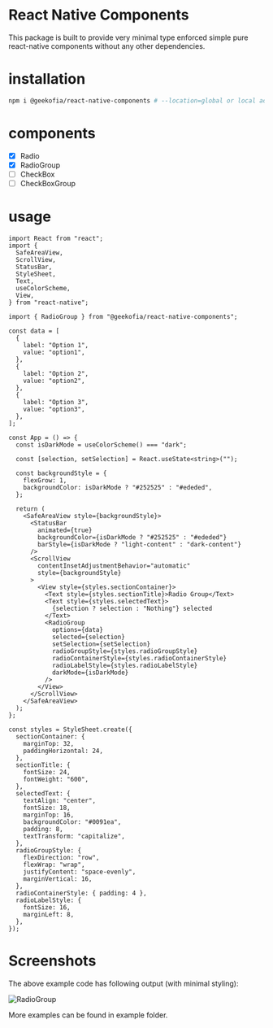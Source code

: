 <!--
Author: chankruze (chankruze@gmail.com)
Created: Fri Jun 17 2022 10:50:51 GMT+0530 (India Standard Time)

Copyright (c) geekofia 2022 and beyond
-->

# React Native Components

This package is built to provide very minimal type enforced simple pure react-native components without any other dependencies.

# installation

```bash
npm i @geekofia/react-native-components # --location=global or local accordingly
```

# components

- [x] Radio
- [x] RadioGroup
- [ ] CheckBox
- [ ] CheckBoxGroup

# usage

```tsx
import React from "react";
import {
  SafeAreaView,
  ScrollView,
  StatusBar,
  StyleSheet,
  Text,
  useColorScheme,
  View,
} from "react-native";

import { RadioGroup } from "@geekofia/react-native-components";

const data = [
  {
    label: "Option 1",
    value: "option1",
  },
  {
    label: "Option 2",
    value: "option2",
  },
  {
    label: "Option 3",
    value: "option3",
  },
];

const App = () => {
  const isDarkMode = useColorScheme() === "dark";

  const [selection, setSelection] = React.useState<string>("");

  const backgroundStyle = {
    flexGrow: 1,
    backgroundColor: isDarkMode ? "#252525" : "#ededed",
  };

  return (
    <SafeAreaView style={backgroundStyle}>
      <StatusBar
        animated={true}
        backgroundColor={isDarkMode ? "#252525" : "#ededed"}
        barStyle={isDarkMode ? "light-content" : "dark-content"}
      />
      <ScrollView
        contentInsetAdjustmentBehavior="automatic"
        style={backgroundStyle}
      >
        <View style={styles.sectionContainer}>
          <Text style={styles.sectionTitle}>Radio Group</Text>
          <Text style={styles.selectedText}>
            {selection ? selection : "Nothing"} selected
          </Text>
          <RadioGroup
            options={data}
            selected={selection}
            setSelection={setSelection}
            radioGroupStyle={styles.radioGroupStyle}
            radioContainerStyle={styles.radioContainerStyle}
            radioLabelStyle={styles.radioLabelStyle}
            darkMode={isDarkMode}
          />
        </View>
      </ScrollView>
    </SafeAreaView>
  );
};

const styles = StyleSheet.create({
  sectionContainer: {
    marginTop: 32,
    paddingHorizontal: 24,
  },
  sectionTitle: {
    fontSize: 24,
    fontWeight: "600",
  },
  selectedText: {
    textAlign: "center",
    fontSize: 18,
    marginTop: 16,
    backgroundColor: "#0091ea",
    padding: 8,
    textTransform: "capitalize",
  },
  radioGroupStyle: {
    flexDirection: "row",
    flexWrap: "wrap",
    justifyContent: "space-evenly",
    marginVertical: 16,
  },
  radioContainerStyle: { padding: 4 },
  radioLabelStyle: {
    fontSize: 16,
    marginLeft: 8,
  },
});
```

# Screenshots

The above example code has following output (with minimal styling):

![RadioGroup](https://user-images.githubusercontent.com/29806845/174267661-4344ced4-729c-4a47-9ca1-00dfde10b947.png)

More examples can be found in example folder.
